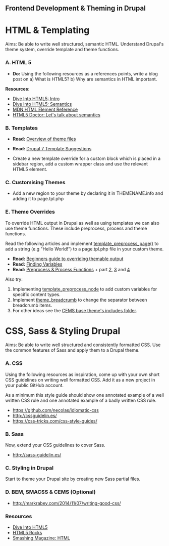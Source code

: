 Frontend Development & Theming in Drupal
----------------------------------------

HTML & Templating
=================

Aims: Be able to write well structured, semantic HTML. Understand Drupal's theme system, override template and theme functions.

### A. HTML 5 

* __Do:__ Using the following resources as a references points, write a blog post on a) What is HTML5? b) Why are semantics in HTML important.

__Resources:__

* [Dive Into HTML5: Intro](http://diveintohtml5.info/introduction.html)
* [Dive Into HTML5: Semantics](http://diveintohtml5.info/semantics.html)
* [MDN HTML Element Reference](https://developer.mozilla.org/en/docs/Web/HTML/Element)
* [HTML5 Doctor: Let's talk about semantics](http://html5doctor.com/lets-talk-about-semantics/)

### B. Templates

* __Read:__ [Overview of theme files](https://www.drupal.org/node/171194)
* __Read:__ [Drupal 7 Template Suggestions](https://www.drupal.org/node/1089656)

* Create a new template override for a custom block which is placed in a sidebar region, add a custom wrapper class and use the relevant HTML5 element.

### C. Customising Themes

* Add a new region to your theme by declaring it in THEMENAME.info and adding it to page.tpl.php

### E. Theme Overrides

To override HTML output in Drupal as well as using templates we can also use theme functions. These include preprocess, process and theme functions.

Read the following articles and implement [template_preprocess_page()](https://api.drupal.org/api/drupal/includes%21theme.inc/function/template_preprocess_page/7) to add a string (e.g "Hello World!") to a page.tpl.php file in your custom theme.

* __Read:__ [Beginners guide to overriding themable output](https://www.drupal.org/node/457740)
* __Read:__ [Finding Variables](http://themery.com/dgd7/advanced-theming/finding-variables)
* __Read:__ [Preprocess & Process Functions](http://themery.com/dgd7/advanced-theming/preprocess-process) + part [2](http://themery.com/dgd7/advanced-theming/preprocess-process/implement), [3](http://themery.com/dgd7/advanced-theming/preprocess-process/variables) and [4](http://themery.com/dgd7/advanced-theming/preprocess-process/in-action)

Also try: 

1. Implementing [template_preprocess_node](https://api.drupal.org/api/drupal/modules!node!node.module/function/template_preprocess_node/7) to add custom variables for specific content types.
2. Implement [theme_breadcrumb](https://api.drupal.org/api/drupal/includes%21theme.inc/function/theme_breadcrumb/7) to change the separator between breadcrumb items.
3. For other ideas see the [CEMS base theme's includes folder](https://github.com/hedleysmith/CEMS/tree/master/includes).

CSS, Sass & Styling Drupal
==========================

Aims: Be able to write well structured and consistently formatted CSS. Use the common features of Sass and apply them to a Drupal theme.

### A. CSS

Using the following resources as inspiration, come up with your own short CSS guidelines on writing well formatted CSS. Add it as a new project in your public GitHub account.

As a minimum this style guide should show one annotated example of a well written CSS rule and one annotated example of a badly written CSS rule.

* https://github.com/necolas/idiomatic-css
* http://cssguidelin.es/
* https://css-tricks.com/css-style-guides/


### B. Sass

Now, extend your CSS guidelines to cover Sass.

* http://sass-guidelin.es/

### C. Styling in Drupal

Start to theme your Drupal site by creating new Sass partial files.

### D. BEM, SMACSS & CEMS (Optional)

* http://markrabey.com/2014/11/07/writing-good-css/


### Resources

* [Dive Into HTML5](http://diveintohtml5.info/index.html)
* [HTML5 Rocks](http://www.html5rocks.com/en/)
* [Smashing Magazine: HTML](http://www.smashingmagazine.com/tag/html/)
